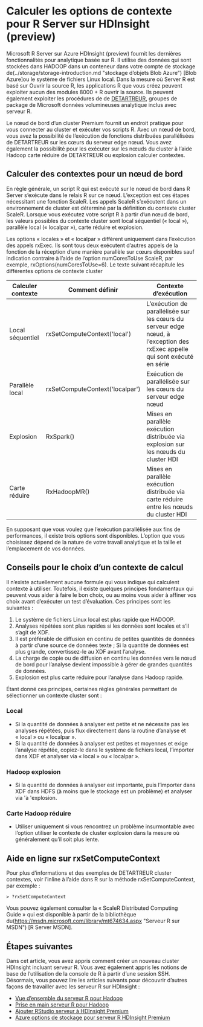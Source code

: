 <properties
   pageTitle="Calculer les options de contexte pour R Server sur HDInsight (preview) | Microsoft Azure"
   description="Découvrez les options de contexte cluster différents disponibles pour les utilisateurs avec serveur R sur HDInsight (preview)"
   services="HDInsight"
   documentationCenter=""
   authors="jeffstokes72"
   manager="jhubbard"
   editor="cgronlun"
/>

<tags
   ms.service="HDInsight"
   ms.devlang="R"
   ms.topic="article"
   ms.tgt_pltfrm="na"
   ms.workload="data-services"
   ms.date="10/18/2016"
   ms.author="jeffstok"
/>

# <a name="compute-context-options-for-r-server-on-hdinsight-preview"></a>Calculer les options de contexte pour R Server sur HDInsight (preview)

Microsoft R Server sur Azure HDInsight (preview) fournit les dernières fonctionnalités pour analytique basée sur R. Il utilise des données qui sont stockées dans HADOOP dans un conteneur dans votre compte de stockage de(../storage/storage-introduction.md "stockage d’objets Blob Azure") [Blob Azure]ou le système de fichiers Linux local. Dans la mesure où Server R est basé sur Ouvrir la source R, les applications R que vous créez peuvent exploiter aucun des modules 8000 + R ouvrir la source. Ils peuvent également exploiter les procédures de de [DETARTREUR](http://www.revolutionanalytics.com/revolution-r-enterprise-scaler "Révolution Analytique ScaleR"), groupes de package de Microsoft données volumineuses analytique inclus avec serveur R.  

Le nœud de bord d’un cluster Premium fournit un endroit pratique pour vous connecter au cluster et exécuter vos scripts R. Avec un nœud de bord, vous avez la possibilité de l’exécution de fonctions distribuées parallélisées de DETARTREUR sur les cœurs du serveur edge nœud. Vous avez également la possibilité pour les exécuter sur les nœuds du cluster à l’aide Hadoop carte réduire de DETARTREUR ou explosion calculer contextes.

## <a name="compute-contexts-for-an-edge-node"></a>Calculer des contextes pour un nœud de bord

En règle générale, un script R qui est exécuté sur le nœud de bord dans R Server s’exécute dans le relais R sur ce nœud. L’exception est ces étapes nécessitant une fonction ScaleR. Les appels ScaleR s’exécutent dans un environnement de cluster est déterminé par la définition du contexte cluster ScaleR.  Lorsque vous exécutez votre script R à partir d’un nœud de bord, les valeurs possibles du contexte cluster sont local séquentiel (« local »), parallèle local (« localpar »), carte réduire et explosion.

Les options « locales » et « localpar » diffèrent uniquement dans l’exécution des appels rxExec. Ils sont tous deux exécutent d’autres appels de la fonction de la réception d’une manière parallèle sur cœurs disponibles sauf indication contraire à l’aide de l’option numCoresToUse ScaleR, par exemple, rxOptions(numCoresToUse=6). Le texte suivant récapitule les différentes options de contexte cluster

| Calculer contexte  | Comment définir                      | Contexte d’exécution                                                                     |
|------------------|---------------------------------|---------------------------------------------------------------------------------------|
| Local séquentiel | rxSetComputeContext('local')    | L’exécution de parallélisée sur les cœurs du serveur edge nœud, à l’exception des rxExec appelle qui sont exécuté en série |
| Parallèle local   | rxSetComputeContext('localpar') | Exécution de parallélisée sur les cœurs du serveur edge nœud                                 |
| Explosion            | RxSpark()                       | Mises en parallèle exécution distribuée via explosion sur les nœuds du cluster HDI      |
| Carte réduire       | RxHadoopMR()                    | Mises en parallèle exécution distribuée via carte réduire entre les nœuds du cluster HDI |


En supposant que vous voulez que l’exécution parallélisée aux fins de performances, il existe trois options sont disponibles. L’option que vous choisissez dépend de la nature de votre travail analytique et la taille et l’emplacement de vos données.

## <a name="guidelines-for-deciding-on-a-compute-context"></a>Conseils pour le choix d’un contexte de calcul

Il n’existe actuellement aucune formule qui vous indique qui calculent contexte à utiliser. Toutefois, il existe quelques principes fondamentaux qui peuvent vous aider à faire le bon choix, ou au moins vous aider à affiner vos choix avant d’exécuter un test d’évaluation. Ces principes sont les suivantes :

1.  Le système de fichiers Linux local est plus rapide que HADOOP.
2.  Analyses répétées sont plus rapides si les données sont locales et s’il s’agit de XDF.
3.  Il est préférable de diffusion en continu de petites quantités de données à partir d’une source de données texte ; Si la quantité de données est plus grande, convertissez-le au XDF avant l’analyse.
4.  La charge de copie ou de diffusion en continu les données vers le nœud de bord pour l’analyse devient impossible à gérer de grandes quantités de données.
5.  Explosion est plus carte réduire pour l’analyse dans Hadoop rapide.

Étant donné ces principes, certaines règles générales permettant de sélectionner un contexte cluster sont :

### <a name="local"></a>Local

- Si la quantité de données à analyser est petite et ne nécessite pas les analyses répétées, puis flux directement dans la routine d’analyse et « local » ou « localpar ».
- Si la quantité de données à analyser est petites et moyennes et exige l’analyse répétée, copiez-le dans le système de fichiers local, l’importer dans XDF et analyser via « local » ou « localpar ».

### <a name="hadoop-spark"></a>Hadoop explosion

- Si la quantité de données à analyser est importante, puis l’importer dans XDF dans HDFS (à moins que le stockage est un problème) et analyser via 'à 'explosion.

### <a name="hadoop-map-reduce"></a>Carte Hadoop réduire

- Utiliser uniquement si vous rencontrez un problème insurmontable avec l’option utiliser le contexte de cluster explosion dans la mesure où généralement qu’il soit plus lente.  

## <a name="inline-help-on-rxsetcomputecontext"></a>Aide en ligne sur rxSetComputeContext

Pour plus d’informations et des exemples de DETARTREUR cluster contextes, voir l’inline à l’aide dans R sur la méthode rxSetComputeContext, par exemple :

    > ?rxSetComputeContext

Vous pouvez également consulter la « ScaleR Distributed Computing Guide » qui est disponible à partir de la bibliothèque du(https://msdn.microsoft.com/library/mt674634.aspx "Serveur R sur MSDN") [R Server MSDN].


## <a name="next-steps"></a>Étapes suivantes

Dans cet article, vous avez appris comment créer un nouveau cluster HDInsight incluant serveur R. Vous avez également appris les notions de base de l’utilisation de la console de R à partir d’une session SSH. Désormais, vous pouvez lire les articles suivants pour découvrir d’autres façons de travailler avec les serveur R sur HDInsight :

- [Vue d’ensemble du serveur R pour Hadoop](hdinsight-hadoop-r-server-overview.md)
- [Prise en main serveur R pour Hadoop](hdinsight-hadoop-r-server-get-started.md)
- [Ajouter RStudio serveur à HDInsight Premium](hdinsight-hadoop-r-server-install-r-studio.md)
- [Azure options de stockage pour serveur R HDInsight Premium](hdinsight-hadoop-r-server-storage.md)
